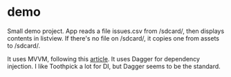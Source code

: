 # demo
Small demo project. App reads a file issues.csv from /sdcard/, then displays contents in listview. If there's no file on /sdcard/, it copies one from assets to /sdcard/.

It uses MVVM, following this [article]("https://proandroiddev.com/mvp-to-mvvm-transformation-611959d5e0ca"). 
It uses Dagger for dependency injection. I like Toothpick a lot for DI, but Dagger seems to be the standard. 
